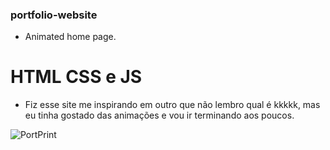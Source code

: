 ### portfolio-website
- Animated home page. 

# HTML CSS e JS
- Fiz esse site me inspirando em outro que não lembro qual é kkkkk, mas eu tinha gostado das animações e vou ir terminando aos poucos.

![PortPrint](https://user-images.githubusercontent.com/91232437/155881216-9fe24782-0142-4543-8147-4828edef0290.png)
